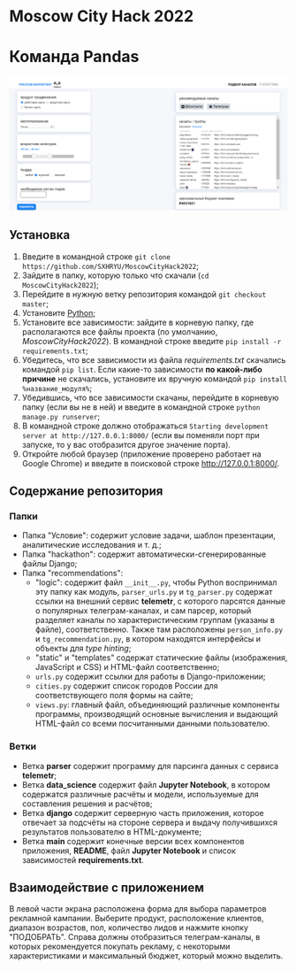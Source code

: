 # Moscow City Hack 2022
# Команда Pandas

![Скриншот](images/screenshot.png)

## Установка

1. Введите в командной строке `git clone https://github.com/SXHRYU/MoscowCityHack2022`;
2. Зайдите в папку, которую только что скачали (`cd MoscowCityHack2022`);
3. Перейдите в нужную ветку репозитория командой `git checkout master`;
4. Установите [Python](https://www.python.org/downloads/);
5. Установите все зависимости: зайдите в корневую папку, где располагаются все файлы проекта (по умолчанию, _MoscowCityHack2022_). В командной строке введите `pip install -r requirements.txt`;
6. Убедитесь, что все зависимости из файла _requirements.txt_ скачались командой `pip list`. Если какие-то зависимости **по какой-либо причине** не скачались, установите их вручную командой `pip install %название_модуля%`;
7. Убедившись, что все зависимости скачаны, перейдите в корневую папку (если вы не в ней) и введите в командной строке `python manage.py runserver`;
8. В командной строке должно отображаться `Starting development server at http://127.0.0.1:8000/` (если вы поменяли порт при запуске, то у вас отобразится другое значение порта).
9. Откройте любой браузер (приложение проверено работает на Google Chrome) и введите в поисковой строке http://127.0.0.1:8000/.

## Содержание репозитория

### Папки
* Папка "Условие": содержит условие задачи, шаблон презентации, аналитические исследования и т. д.;
* Папка "hackathon": содержит автоматически-сгенерированные файлы Django;
* Папка "recommendations":
    * "logic": содержит файл `__init__.py`, чтобы Python воспринимал эту папку как модуль, `parser_urls.py` и `tg_parser.py` содержат ссылки на внешний сервис **telemetr**, с которого парсятся данные о популярных телеграм-каналах, и сам парсер, который разделяет каналы по характеристическим группам (указаны в файле), соответственно. Также там расположены `person_info.py` и `tg_recommendation.py`, в котором находятся интерфейсы и объекты для *type hinting*;
    * "static" и "templates" содержат статические файлы (изображения, JavaScript и CSS) и HTML-файл соответственно;
    * `urls.py` содержит ссылки для работы в Django-приложении;
    * `cities.py` содержит список городов России для соответствующего поля формы на сайте;
    * `views.py`: главный файл, объединяющий различные компоненты программы, производящий основные вычисления и выдающий HTML-файл со всеми посчитанными данными пользователю.

### Ветки
* Ветка **parser** содержит программу для парсинга данных с сервиса **telemetr**;
* Ветка **data_science** содержит файл **Jupyter Notebook**, в котором содержатся различные расчёты и модели, используемые для составления решения и расчётов;
* Ветка **django** содержит серверную часть приложения, которое отвечает за подсчёты на стороне сервера и выдачу получившихся результатов пользователю в HTML-документе;
* Ветка **main** содержит конечные версии всех компонентов приложения, **README**, файл **Jupyter Notebook** и список зависимостей **requirements.txt**.

## Взаимодействие с приложением

В левой части экрана расположена форма для выбора параметров рекламной кампании.
Выберите продукт, расположение клиентов, диапазон возрастов, пол, количество лидов и нажмите кнопку "ПОДОБРАТЬ".
Справа должны отобразиться телеграм-каналы, в которых рекомендуется покупать рекламу, с некоторыми характеристиками и максимальный бюджет, который можно выделить. 
